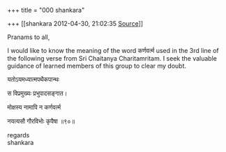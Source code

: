 +++
title = "000 shankara"

+++
[[shankara	2012-04-30, 21:02:35 [Source](https://groups.google.com/g/samskrita/c/YuYs88hu6_E)]]



Pranams to all,

  

I would like to know the meaning of the word कर्णवर्त्म used in the 3rd line of the following verse from Sri Chaitanya Charitamritam. I seek the valuable guidance of learned members of this group to clear my doubt.  

  

यतोऽयमध्यात्मपथैकपान्थः

स विप्रमुख्यः प्रभुपादसङ्गात।

मोक्षस्य नामापि न कर्णवर्त्म

नयत्यसौ गौरविभोः कृपैषा ॥९०॥

  
  

regards  
shankara

